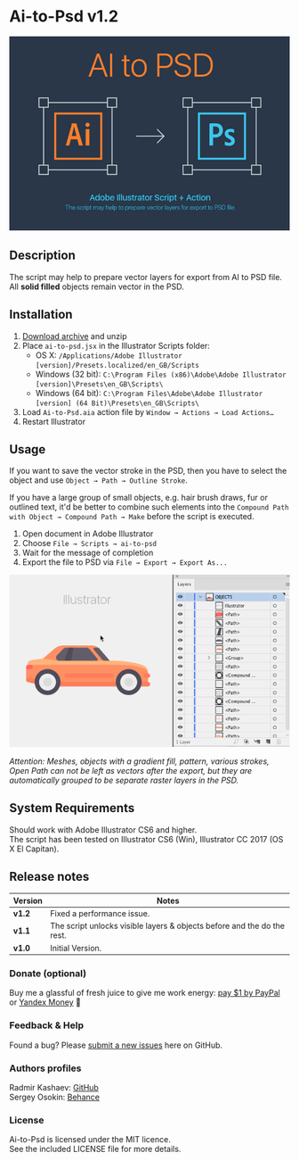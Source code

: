 # Ai-to-Psd v1.2

![ai-to-psd](images/cover.jpg)

## Description
The script may help to prepare vector layers for export from AI to PSD file.  
All **solid filled** objects remain vector in the PSD.


## Installation 

1. [Download archive] and unzip
2. Place `ai-to-psd.jsx` in the Illustrator Scripts folder:
	- OS X: `/Applications/Adobe Illustrator [version]/Presets.localized/en_GB/Scripts`
	- Windows (32 bit): `C:\Program Files (x86)\Adobe\Adobe Illustrator [version]\Presets\en_GB\Scripts\`
	- Windows (64 bit): `C:\Program Files\Adobe\Adobe Illustrator [version] (64 Bit)\Presets\en_GB\Scripts\`
3. Load `Ai-to-Psd.aia` action file by `Window → Actions → Load Actions… `
5. Restart Illustrator

[Download archive]: https://github.com/creold/ai-to-psd/archive/master.zip 

## Usage 

If you want to save the vector stroke in the PSD, then you have to select the object and use `Object → Path → Outline Stroke`. 

If you have a large group of small objects, e.g. hair brush draws, fur or outlined text, it'd be better to combine such elements into the `Compound Path with Object → Compound Path → Make` before the script is executed. 

1. Open document in Adobe Illustrator
2. Choose `File → Scripts → ai-to-psd`
3. Wait for the message of completion
4. Export the file to PSD via `File → Export → Export As...`

![ai-to-psd](images/usage.gif)

*Attention: Meshes, objects with a gradient fill, pattern, various strokes, Open Path can not be left as vectors after the export, but they are automatically grouped to be separate raster layers in the PSD.*

## System Requirements

Should work with Adobe Illustrator CS6 and higher.   
The script has been tested on Illustrator CS6 (Win), Illustrator CC 2017 (OS X El Capitan).

## Release notes 

| Version | Notes |
| --- | --- |
| **v1.2** | Fixed a performance issue. |
| **v1.1** | The script unlocks visible layers & objects before and the do the rest. |
| **v1.0** | Initial Version. | 

### Donate (optional)
Buy me a glassful of fresh juice to give me work energy: [pay $1 by PayPal] or [Yandex Money] 🙂

[pay $1 by PayPal]: https://paypal.me/osokin/1usd
[Yandex Money]: https://money.yandex.ru/to/410011149615582

### Feedback & Help

Found a bug? Please [submit a new issues](https://github.com/creold/ai-to-psd/issues) here on GitHub.

### Authors profiles
Radmir Kashaev: [GitHub](https://github.com/rkashaev)  
Sergey Osokin: [Behance](https://behance.net/creold) 

### License

Ai-to-Psd is licensed under the MIT licence.  
See the included LICENSE file for more details.